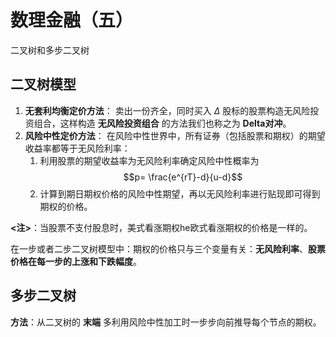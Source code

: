 # 数理金融（五）

二叉树和多步二叉树

## **二叉树模型**

1. **无套利均衡定价方法**：
   卖出一份齐全，同时买入 $\Delta$ 股标的股票构造无风险投资组合，这样构造 **无风险投资组合** 的方法我们也称之为 **Delta对冲**。        
2. **风险中性定价方法**：
   在风险中性世界中，所有证券（包括股票和期权）的期望收益率都等于无风险利率：
   1. 利用股票的期望收益率为无风险利率确定风险中性概率为$$p= \frac{e^{rT}-d}{u-d}$$
   2. 计算到期日期权价格的风险中性期望，再以无风险利率进行贴现即可得到期权的价格。

**<注>**：当股票不支付股息时，美式看涨期权he欧式看涨期权的价格是一样的。

在一步或者二步二叉树模型中：期权的价格只与三个变量有关：**无风险利率**、**股票价格在每一步的上涨和下跌幅度**。

## **多步二叉树**

**方法**：从二叉树的 **末端** 多利用风险中性加工时一步步向前推导每个节点的期权。
